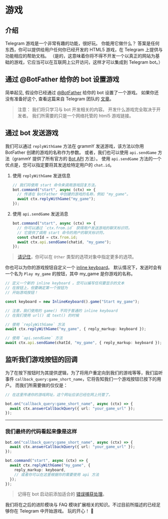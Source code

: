 # 游戏

## 介绍

Telegram 游戏是一个非常有趣的功能，很好玩。
你能用它做什么？
答案是任何东西，你可以提供给用户任何你已经开发的 HTML5 游戏，在 Telegram 上提供与功能相应的帮助文档。
（是的，这意味着你将不得不开发一个以真正的网站为基础的游戏，它应当可以在互联网上公开访问，这样才可以集成到 Telegram bot。）

## 通过 @BotFather 给你的 bot 设置游戏

简单起见, 假设你已经通过 [@BotFather](https://t.me/BotFather) 给你的 bot 设置了一个游戏。
如果你还没有准备好这个, 查看这篇来自 Telegram 团队的 [文章](https://core.telegram.org/bots/games)。

> 注意： 我们将只学习与 bot 开发相关的内容。
> 开发什么游戏完全取决于开发者。
> 我们所需要的只是一个网络托管的 html5 游戏链接。

## 通过 bot 发送游戏

我们可以通过 `replyWithGame` 方法在 grammY 发送游戏，该方法以你用 BotFather 创建的游戏的名称作为参数。
或者，我们也可以使用 `api.sendGame` 方法（grammY 提供了所有官方的 [Bot API](https://core.telegram.org/bots/api) 方法）。
使用 `api.sendGame` 方法的一个优点是，您可以指定要将其发送给特定用户的 `chat.id`。

1. 使用 `replyWithGame` 发送信息

   ```ts
   // 我们将使用 start 命令来调用游戏回复方法。
   bot.command("start", async (ctx) => {
     // 传递在 BotFather 中创建的游戏的名称，例如 "my_game"。
     await ctx.replyWithGame("my_game");
   });
   ```

2. 使用 `api.sendGame` 发送消息

   ```ts
   bot.command("start", async (ctx) => {
     // 你可以通过 `ctx.from.id` 获得用户发送游戏的聊天标识符。
     // 它提供了调用 start 命令的用户的聊天标识符。
     const chatId = ctx.from.id;
     await ctx.api.sendGame(chatid, "my_game");
   });
   ```

> [请记住](./basics#发送信息)，你可以在 `Other` 类型的选项对象中指定更多的选项。

你也可以为你的游戏按钮自定义一个 [inline keyboard](../plugins/keyboard#inline-keyboards)。
默认情况下，发送时会有一个名为 `Play my_game` 的按钮，其中 my_game 是你游戏的名称。

```ts
// 定义一个新的 inline keyboard 。您可以编写任何要显示的文本
// 在按钮上，但要确定第一个按钮为
// 开始游戏按钮！

const keyboard = new InlineKeyboard().game("Start my_game");

// 注意，我们使用的 game() 不同于普通的 inline keyboard
// 在我们使用 url() 或 text() 的时候

// 使用 `replyWithGame` 方法
await ctx.replyWithGame("my_game", { reply_markup: keyboard });

// 使用 `api.sendGame` 方法
await ctx.api.sendGame(chatId, "my_game", { reply_markup: keyboard });
```

## 监听我们游戏按钮的回调

为了在按下按钮时为其提供逻辑，为了将用户重定向到我们的游戏等等，我们监听事件 `callback_query:game_short_name`，它将告知我们一个游戏按钮已按下的用户。
而我们所需要做的仅仅是：

```ts
// 在这里传递你的游戏网址，这个网址应该已经在网上托管了。

bot.on("callback_query:game_short_name", async (ctx) => {
  await ctx.answerCallbackQuery({ url: "your_game_url" });
});
```

---

### 我们最终的代码看起来像是这样

```ts
bot.on("callback_query:game_short_name", async (ctx) => {
  await ctx.answerCallbackQuery({ url: "your_game_url" });
});

bot.command("start", async (ctx) => {
  await ctx.replyWithGame("my_game", {
    reply_markup: keyboard,
    // 或者你可以在这里根据你的需要使用 api 方法
  });
});
```

> 记得在 bot 启动前添加适合的 [错误捕获处理](./errors)。

我们将在之后的进阶模块与 FAQ 模块扩展相关的知识。不过目前所描述的已经足够你在 Telegram 中开始游戏。
玩的开心！ :space_invader:
